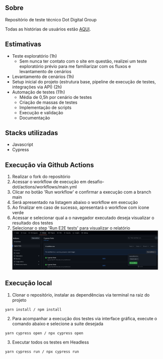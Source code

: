 ## Sobre

Repositório de teste técnico Dot Digital Group

Todas as histórias de usuários estão [AQUI](./user_story).

## Estimativas
- Teste exploratório (1h)
  - Sem nunca ter contato com o site em questão, realizei um teste exploratório prévio para me familiarizar com os fluxos e levantamento de cenários
- Levantamento de cenários (1h)
- Setup inicial do projeto (estrutura base, pipeline de execução de testes, integrações via API) (2h)
- Automação de testes (11h)
  - Média de 0,5h por cenário de testes 
  - Criação de massas de testes
  - Implementação de scripts
  - Execução e validação
  - Documentação

## Stacks utilizadas
- Javascript
- Cypress

## Execução via Github Actions

1. Realizar o fork do repositório
2. Acessar o workflow de execução em desafio-dot/actions/workflows/main.yml
3. Clicar no botão 'Run workflow' e confirmar a execução com a branch main
4. Será apresentado na listagem abaixo o workflow em execução
5. Ao finalizar em caso de sucesso, apresentará o workflow com ícone verde
6. Acessar e selecionar qual a o navegador executado deseja visualizar o resultado dos testes
7. Selecionar o step 'Run E2E tests' para visualizar o relatório
![poster](./.github/actions.png)

## Execução local

1. Clonar o repositório, instalar as dependências via terminal na raiz do projeto
```
yarn install / npm install
```

2. Para acompanhar a execução dos testes via interface gráfica, execute o comando abaixo e selecione a suite desejada
```
yarn cypress open / npx cypress open 
```

3. Executar todos os testes em Headless
```
yarn cypress run / npx cypress run 
```
